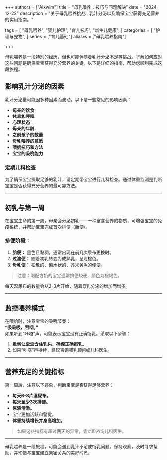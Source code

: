 +++
authors = ["Aixwim"]
title = "母乳喂养：技巧与问题解决"
date = "2024-12-22"
description = "关于母乳喂养挑战、乳汁分泌以及确保宝宝获得充足营养的实用指南。"

tags = [
"母乳喂养",
"婴儿护理",
"育儿技巧",
"新生儿健康",
]
categories = [
"护理与宠物",
]
series = ["育儿基础"]
aliases = ["母乳喂养指南"]

+++

母乳喂养是一段特别的经历，但也可能伴随着乳汁分泌不足等挑战。了解如何应对这些问题是确保宝宝获得充分营养的关键。以下是详细的指南，帮助您顺利完成这段旅程。

<!--more-->

## 影响乳汁分泌的因素  

乳汁分泌量可能因多种因素而波动。以下是一些常见的影响因素：  

- **母亲的饮食**  
- **休息和睡眠**  
- **心理状态**  
- **母亲的年龄**  
- **之前孩子的数量**  
- **母乳喂养的意愿**  
- **喂奶技巧和方法**  
- **宝宝的吸吮能力**  

### 定期儿科检查  

为了确保宝宝摄取足够的乳汁，请定期带宝宝进行儿科检查。通过体重监测是判断宝宝是否获得充分营养的最可靠方法。  

---

## 初乳与第一周  

在宝宝生命的第一周，母亲会分泌初乳——一种富含营养的物质，可增强宝宝的免疫系统，并帮助宝宝完成首次排便（胎便）。  

### 排便阶段：  
1. **胎便：** 黑色且黏稠，通常出现在前几次尿布更换时。  
2. **过渡便：** 随着初乳转变为成熟乳，呈现棕色。  
3. **母乳便：** 松散的、偏水状的、芥末黄色的便便。  

> 注意：喝配方奶的宝宝通常排便较硬，颜色为棕褐色。  

每天湿尿布的数量会从2-3片开始，随着母乳分泌的增加而增多。

---

## 监控喂养模式  

在喂奶时，注意宝宝的吸吮节奏：  
**“吸吸吸，吞咽。”**  
如果听到“咔嗒”声，可能表示宝宝没有正确衔乳。采取以下步骤：  

1. **重新让宝宝含住乳头，确保正确衔乳。**  
2. 如果“咔嗒”声持续，建议咨询哺乳顾问或儿科医生。  

---

## 营养充足的关键指标  

第一周后，注意以下迹象，判断宝宝是否获得足够营养：  

- **每天6-8片湿尿布。**  
- **每天至少3次排便。**  
- **尿液清澈。**  
- 宝宝更加活跃和警觉。  
- **体重持续增长并身高增加。**  

> 如果这些指标有超过两天的异常，请立即咨询儿科医生。  

---

母乳喂养是一段旅程，可能会遇到乳汁不足或衔乳问题。保持观察，及时寻求帮助，并珍惜与宝宝建立亲密关系的美好时光。
